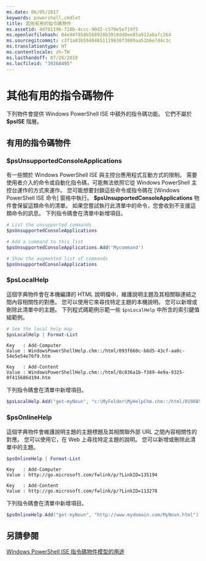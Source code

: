 ```yaml
---
ms.date: 06/05/2017
keywords: powershell,cmdlet
title: 其他有用的指令碼物件
ms.assetid: 4d781196-720b-4ccc-90d2-c570e5e719f5
ms.openlocfilehash: 04e94f858b568928b3910dd0ee85a912a6afc264
ms.sourcegitcommit: c3f1a83b59484651119630f3089aa51b6e7d4c3c
ms.translationtype: HT
ms.contentlocale: zh-TW
ms.lasthandoff: 07/26/2018
ms.locfileid: "39268495"
---
```

# <a name="other-useful-scripting-objects"></a>其他有用的指令碼物件

下列物件會提供 Windows PowerShell ISE 中額外的指令碼功能。 它們不屬於 **$psISE** 階層。

## <a name="useful-scripting-objects"></a>有用的指令碼物件

### <a name="psunsupportedconsoleapplications"></a>$psUnsupportedConsoleApplications

有一些關於 Windows PowerShell ISE 與主控台應用程式互動方式的限制。 需要使用者介入的命令或自動化指令碼，可能無法依照它從 Windows PowerShell 主控台運作的方式來運作。 您可能想要封鎖這些命令或指令碼在 [Windows PowerShell ISE 命令] 窗格中執行。 **$psUnsupportedConsoleApplications** 物件會保留這類命令的清單。 如果您嘗試執行此清單中的命令，您會收到不支援這類命令的訊息。 下列指令碼會在清單中新增項目。

```powershell
# List the unsupported commands
$psUnsupportedConsoleApplications

# Add a command to this list
$psUnsupportedConsoleApplications.Add('Mycommand')

# Show the augmented list of commands
$psUnsupportedConsoleApplications
```

### <a name="pslocalhelp"></a>$psLocalHelp

這個字典物件會在本機編譯的 HTML 說明檔中，維護說明主題及其相關聯連結之間內容相關性的對應。 您可以使用它來尋找特定主題的本機說明。 您可以新增或刪除此清單中的主題。 下列程式碼範例示範一些 `$psLocalHelp` 中所含的索引鍵值組範例。

```powershell
# See the local help map
$psLocalHelp | Format-List
```

```output
Key   : Add-Computer
Value : WindowsPowerShellHelp.chm::/html/093f660c-b8d5-43cf-aa0c-54e5e54e76f9.htm

Key   : Add-Content
Value : WindowsPowerShellHelp.chm::/html/0c836a1b-f389-4e9a-9325-0f415686d194.htm
```

下列指令碼會在清單中新增項目。

```powershell
$psLocalHelp.Add("get-myNoun", "c:\MyFolder\MyHelpChm.chm::/html/0198854a-1298-57ae-aa0c-87b5e5a84712.htm")
```

### <a name="psonlinehelp"></a>$psOnlineHelp

這個字典物件會維護說明主題的主題標題及其相關聯外部 URL 之間內容相關性的對應。 您可以使用它，在 Web 上尋找特定主題的說明。 您可以新增或刪除此清單中的主題。

```powershell
$psOnlineHelp | Format-List
```

```output
Key   : Add-Computer
Value : http://go.microsoft.com/fwlink/p/?LinkID=135194

Key   : Add-Content
Value : http://go.microsoft.com/fwlink/p/?LinkID=113278
```

下列指令碼會在清單中新增項目。

```powershell
$psOnlineHelp.Add("get-myNoun", "http://www.mydomain.com/MyNoun.html")
```

## <a name="see-also"></a>另請參閱

[Windows PowerShell ISE 指令碼物件模型的用途](../../core-powershell/ise/Purpose-of-the-Windows-PowerShell-ISE-Scripting-Object-Model.md)